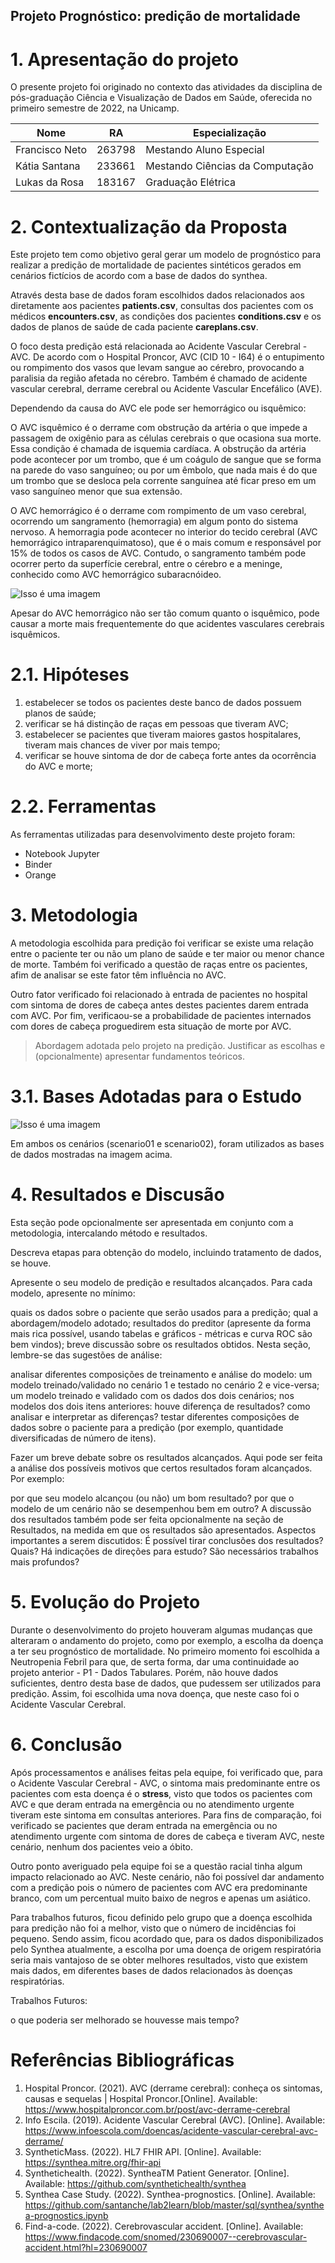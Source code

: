 ## Projeto Prognóstico: predição de mortalidade

# 1. Apresentação do projeto
O presente projeto foi originado no contexto das atividades da disciplina de pós-graduação Ciência e Visualização de Dados em Saúde, oferecida no primeiro semestre de 2022, na Unicamp.

|Nome  | RA | Especialização|
|--|--|--|
| Francisco Neto  | 263798  | Mestando Aluno Especial|
| Kátia Santana  | 233661  | Mestando Ciências da Computação|
| Lukas da Rosa  | 183167  | Graduação Elétrica |

# 2. Contextualização da Proposta

Este projeto tem como objetivo geral gerar um modelo de prognóstico para realizar a predição de mortalidade de pacientes sintéticos gerados em cenários fictícios de acordo com a base de dados do synthea.
 
 Através desta base de dados foram escolhidos dados relacionados aos diretamente aos pacientes **patients.csv**, consultas dos pacientes com os médicos **encounters.csv**, as condições dos pacientes **conditions.csv** e os dados de planos de saúde de cada paciente **careplans.csv**.  

O foco desta predição está relacionada ao Acidente Vascular Cerebral - AVC. De acordo com o Hospital Proncor, AVC (CID 10 - I64) é o entupimento ou rompimento dos vasos que levam sangue ao cérebro, provocando a paralisia da região afetada no cérebro. Também é chamado de acidente vascular cerebral, derrame cerebral ou Acidente Vascular Encefálico (AVE). 
	
Dependendo da causa do AVC ele pode ser hemorrágico ou isquêmico: 

O AVC isquêmico é o derrame com obstrução da artéria o que impede a passagem de oxigênio para as células cerebrais o que ocasiona sua morte. Essa condição é chamada de isquemia cardíaca. A obstrução da artéria pode acontecer por um trombo, que é um coágulo de sangue que se forma na parede do vaso sanguíneo; ou por um êmbolo, que nada mais é do que um trombo que se desloca pela corrente sanguínea até ficar preso em um vaso sanguíneo menor que sua extensão.

O AVC hemorrágico é o derrame com rompimento de um vaso cerebral, ocorrendo um sangramento (hemorragia) em algum ponto do sistema nervoso.
A hemorragia pode acontecer no interior do tecido cerebral (AVC hemorrágico intraparenquimatoso), que é o mais comum e responsável por 15% de todos os casos de AVC. Contudo, o sangramento também pode ocorrer perto da superfície cerebral, entre o cérebro e a meninge, conhecido como AVC hemorrágico subaracnóideo.

![Isso é uma imagem](https://www.infoescola.com/wp-content/uploads/2008/03/acidente-vascular-cerebral-384907717.jpg)

Apesar do AVC hemorrágico não ser tão comum quanto o isquêmico, pode causar a morte mais frequentemente do que acidentes vasculares cerebrais isquêmicos.

# 2.1. Hipóteses 
1. estabelecer se todos os pacientes deste banco de dados possuem planos de saúde;
2. verificar se há distinção de raças em pessoas que tiveram AVC;
3. estabelecer se pacientes que tiveram maiores gastos hospitalares, tiveram mais chances de viver por mais tempo;
4. verificar se houve sintoma de dor de cabeça forte antes da ocorrência do AVC e morte;

# 2.2. Ferramentas
As ferramentas utilizadas para desenvolvimento deste projeto foram:
- Notebook Jupyter
- Binder
- Orange

# 3. Metodologia
A metodologia escolhida para predição foi verificar se existe uma relação entre o paciente ter ou não um plano de saúde e ter maior ou menor chance de morte. Também foi verificado a questão de raças entre os pacientes, afim de analisar se este fator têm influência no AVC. 

Outro fator verificado foi relacionado à entrada de pacientes no hospital com sintoma de dores de cabeça antes destes pacientes darem entrada com AVC. Por fim, verificaou-se a probabilidade de pacientes internados com dores de cabeça proguedirem esta situação de morte por AVC. 


> Abordagem adotada pelo projeto na predição.
> Justificar as escolhas e (opcionalmente) apresentar fundamentos teóricos.

# 3.1. Bases Adotadas para o Estudo

![Isso é uma imagem](/assets/datafluxo.png)

Em ambos os cenários (scenario01 e scenario02), foram utilizados as bases de dados mostradas na imagem acima. 

# 4. Resultados e Discusão
Esta seção pode opcionalmente ser apresentada em conjunto com a metodologia, intercalando método e resultados.

Descreva etapas para obtenção do modelo, incluindo tratamento de dados, se houve.

Apresente o seu modelo de predição e resultados alcançados. Para cada modelo, apresente no mínimo:

quais os dados sobre o paciente que serão usados para a predição;
qual a abordagem/modelo adotado;
resultados do preditor (apresente da forma mais rica possível, usando tabelas e gráficos - métricas e curva ROC são bem vindos);
breve discussão sobre os resultados obtidos.
Nesta seção, lembre-se das sugestões de análise:

analisar diferentes composições de treinamento e análise do modelo:
um modelo treinado/validado no cenário 1 e testado no cenário 2 e vice-versa;
um modelo treinado e validado com os dados dos dois cenários;
nos modelos dos dois itens anteriores:
houve diferença de resultados?
como analisar e interpretar as diferenças?
testar diferentes composições de dados sobre o paciente para a predição (por exemplo, quantidade diversificadas de número de itens).


Fazer um breve debate sobre os resultados alcançados. Aqui pode ser feita a análise dos possíveis motivos que certos resultados foram alcançados. Por exemplo:

por que seu modelo alcançou (ou não) um bom resultado?
por que o modelo de um cenário não se desempenhou bem em outro?
A discussão dos resultados também pode ser feita opcionalmente na seção de Resultados, na medida em que os resultados são apresentados. Aspectos importantes a serem discutidos: É possível tirar conclusões dos resultados? Quais? Há indicações de direções para estudo? São necessários trabalhos mais profundos?

# 5. Evolução do Projeto
Durante o desenvolvimento do projeto houveram algumas mudanças que alteraram o andamento do projeto, como por exemplo, a escolha da doença a ter seu prognóstico de mortalidade. No primeiro momento foi escolhida a Neutropenia Febril para que, de serta forma, dar uma continuidade ao projeto anterior - P1 - Dados Tabulares. Porém, não houve dados suficientes, dentro desta base de dados, que pudessem ser utilizados para predição. Assim, foi escolhida uma nova doença, que neste caso foi o Acidente Vascular Cerebral. 


# 6. Conclusão
Após processamentos e análises feitas pela equipe, foi verificado que, para o Acidente Vascular Cerebral - AVC, o sintoma mais predominante entre os pacientes com esta doença é o **stress**, visto que todos os pacientes com AVC e que deram entrada na emergência ou no atendimento urgente tiveram este sintoma em consultas anteriores. Para fins de comparação, foi verificado se pacientes que deram entrada na emergência ou no atendimento urgente com sintoma de dores de cabeça e tiveram AVC, neste cenário, nenhum dos pacientes veio a óbito. 

Outro ponto averiguado pela equipe foi se a questão racial tinha algum impacto relacionado ao AVC. Neste cenário, não foi possível dar andamento com a predição pois o número de pacientes com AVC era predominante branco, com um percentual muito baixo de negros e apenas um asiático. 

Para trabalhos futuros, ficou definido pelo grupo que a doença escolhida para predição não foi a melhor, visto que o número de incidências foi pequeno. Sendo assim, ficou acordado que, para os dados disponibilizados pelo Synthea atualmente, a escolha por uma doença de origem respiratória seria mais vantajoso de se obter melhores resultados, visto que existem mais dados, em diferentes bases de dados relacionados às doenças respiratórias. 

Trabalhos Futuros:

o que poderia ser melhorado se houvesse mais tempo?

# Referências Bibliográficas

1. Hospital Proncor. (2021). AVC (derrame cerebral): conheça os sintomas, causas e sequelas | Hospital Proncor.[Online]. Available: https://www.hospitalproncor.com.br/post/avc-derrame-cerebral
2. Info Escila. (2019). Acidente Vascular Cerebral (AVC). [Online]. Available: https://www.infoescola.com/doencas/acidente-vascular-cerebral-avc-derrame/
3. SyntheticMass. (2022). HL7 FHIR API. [Online]. Available: https://synthea.mitre.org/fhir-api
4. Synthetichealth. (2022). SyntheaTM Patient Generator. [Online]. Available: https://github.com/synthetichealth/synthea
5. Synthea Case Study. (2022). Synthea-prognostics. [Online]. Available: https://github.com/santanche/lab2learn/blob/master/sql/synthea/synthea-prognostics.ipynb
6. Find-a-code. (2022). Cerebrovascular accident. [Online]. Available: https://www.findacode.com/snomed/230690007--cerebrovascular-accident.html?hl=230690007


